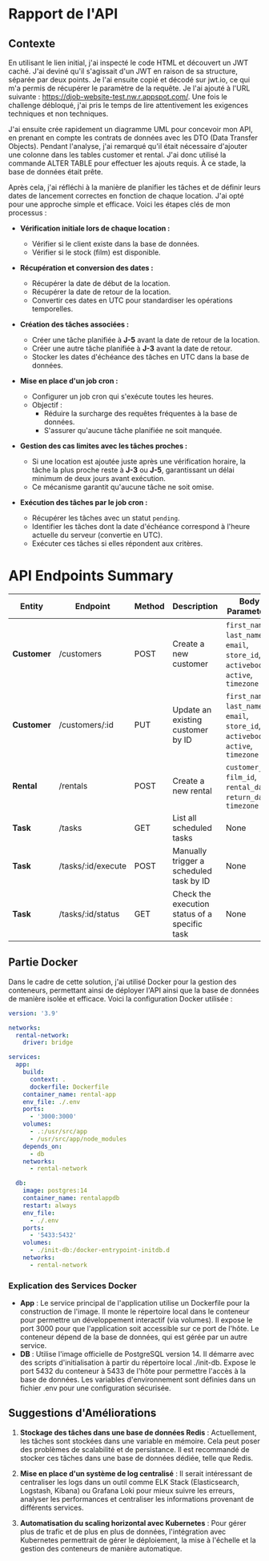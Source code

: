 
# Rapport de l'API

## Contexte

En utilisant le lien initial, j'ai inspecté le code HTML et découvert un JWT caché. J'ai deviné qu'il s'agissait d'un JWT en raison de sa structure, séparée par deux points. Je l'ai ensuite copié et décodé sur jwt.io, ce qui m'a permis de récupérer le paramètre de la requête. Je l'ai ajouté à l'URL suivante : https://djob-website-test.nw.r.appspot.com/. Une fois le challenge débloqué, j'ai pris le temps de lire attentivement les exigences techniques et non techniques.

J'ai ensuite crée rapidement un diagramme UML pour concevoir mon API, en prenant en compte les contrats de données avec les DTO (Data Transfer Objects). Pendant l'analyse, j'ai remarqué qu'il était nécessaire d'ajouter une colonne dans les tables customer et rental. J'ai donc utilisé la commande ALTER TABLE pour effectuer les ajouts requis. À ce stade, la base de données était prête.

Après cela, j'ai réfléchi à la manière de planifier les tâches et de définir leurs dates de lancement correctes en fonction de chaque location. J'ai opté pour une approche simple et efficace. Voici les étapes clés de mon processus :

- **Vérification initiale lors de chaque location :**
  - Vérifier si le client existe dans la base de données.
  - Vérifier si le stock (film) est disponible.

- **Récupération et conversion des dates :**
  - Récupérer la date de début de la location.
  - Récupérer la date de retour de la location.
  - Convertir ces dates en UTC pour standardiser les opérations temporelles.

- **Création des tâches associées :**
  - Créer une tâche planifiée à **J-5** avant la date de retour de la location.
  - Créer une autre tâche planifiée à **J-3** avant la date de retour.
  - Stocker les dates d'échéance des tâches en UTC dans la base de données.

- **Mise en place d'un job cron :**
  - Configurer un job cron qui s'exécute toutes les heures.
  - Objectif :
    - Réduire la surcharge des requêtes fréquentes à la base de données.
    - S'assurer qu'aucune tâche planifiée ne soit manquée.

- **Gestion des cas limites avec les tâches proches :**
  - Si une location est ajoutée juste après une vérification horaire, la tâche la plus proche reste à **J-3** ou **J-5**, garantissant un délai minimum de deux jours avant exécution.
  - Ce mécanisme garantit qu'aucune tâche ne soit omise.

- **Exécution des tâches par le job cron :**
  - Récupérer les tâches avec un statut `pending`.
  - Identifier les tâches dont la date d'échéance correspond à l'heure actuelle du serveur (convertie en UTC).
  - Exécuter ces tâches si elles répondent aux critères.


# API Endpoints Summary

| **Entity**    | **Endpoint**                     | **Method** | **Description**                                   | **Body Parameters**               |
|---------------|----------------------------------|------------|---------------------------------------------------|------------------------------------|
| **Customer**  | /customers                      | POST       | Create a new customer                            | `first_name`, `last_name`, `email`, `store_id`, `activebool`, `active`, `timezone` |
| **Customer**  | /customers/:id                  | PUT        | Update an existing customer by ID                | `first_name`, `last_name`, `email`, `store_id`, `activebool`, `active`, `timezone` |
| **Rental**    | /rentals                        | POST       | Create a new rental                              | `customer_id`, `film_id`, `rental_date`, `return_date`, `timezone` |
| **Task**      | /tasks                          | GET        | List all scheduled tasks                         | None                               |
| **Task**      | /tasks/:id/execute              | POST       | Manually trigger a scheduled task by ID          | None                               |
| **Task**      | /tasks/:id/status               | GET        | Check the execution status of a specific task    | None                               |

## Partie Docker

Dans le cadre de cette solution, j'ai utilisé Docker pour la gestion des conteneurs, permettant ainsi de déployer l'API ainsi que la base de données de manière isolée et efficace. Voici la configuration Docker utilisée :

```yaml
version: '3.9'

networks:
  rental-network:
    driver: bridge

services:
  app:
    build:
      context: .
      dockerfile: Dockerfile
    container_name: rental-app
    env_file: ./.env
    ports:
      - '3000:3000'
    volumes:
      - .:/usr/src/app
      - /usr/src/app/node_modules
    depends_on:
      - db
    networks:
      - rental-network

  db:
    image: postgres:14
    container_name: rentalappdb
    restart: always
    env_file:
      - ./.env
    ports:
      - '5433:5432'
    volumes:
      - ./init-db:/docker-entrypoint-initdb.d
    networks:
      - rental-network
```

### Explication des Services Docker

- **App** : Le service principal de l'application utilise un Dockerfile pour la construction de l'image. Il monte le répertoire local dans le conteneur pour permettre un développement interactif (via volumes). Il expose le port 3000 pour que l'application soit accessible sur ce port de l'hôte. Le conteneur dépend de la base de données, qui est gérée par un autre service.
- **DB** : Utilise l'image officielle de PostgreSQL version 14. Il démarre avec des scripts d'initialisation à partir du répertoire local ./init-db. Expose le port 5432 du conteneur à 5433 de l'hôte pour permettre l'accès à la base de données. Les variables d'environnement sont définies dans un fichier .env pour une configuration sécurisée.

## Suggestions d'Améliorations

1. **Stockage des tâches dans une base de données Redis** : Actuellement, les tâches sont stockées dans une variable en mémoire. Cela peut poser des problèmes de scalabilité et de persistance. Il est recommandé de stocker ces tâches dans une base de données dédiée, telle que Redis.

2. **Mise en place d'un système de log centralisé** : Il serait intéressant de centraliser les logs dans un outil comme ELK Stack (Elasticsearch, Logstash, Kibana) ou Grafana Loki pour mieux suivre les erreurs, analyser les performances et centraliser les informations provenant de différents services.

3. **Automatisation du scaling horizontal avec Kubernetes** : Pour gérer plus de trafic et de plus en plus de données, l'intégration avec Kubernetes permettrait de gérer le déploiement, la mise à l'échelle et la gestion des conteneurs de manière automatique.

